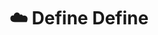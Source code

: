 ---
layout: bookmark
title: ☁️ Define Define
tags:
  - Bookmarks
  - YouTube
created: '2023-06-18T08:13:06.777Z'
link: https://youtube.com/watch?v=ZMklf0vUl18&feature=share
id: 593686114
image: https://i.ytimg.com/vi/ZMklf0vUl18/maxresdefault.jpg
---